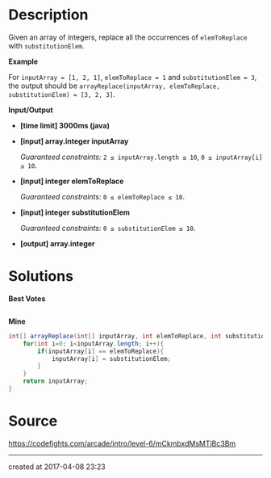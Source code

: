 # Description

Given an array of integers, replace all the occurrences of `elemToReplace` with `substitutionElem`.

**Example**

For `inputArray = [1, 2, 1]`, `elemToReplace = 1` and `substitutionElem = 3`, the output should be
`arrayReplace(inputArray, elemToReplace, substitutionElem) = [3, 2, 3]`.

**Input/Output**

- **[time limit] 3000ms (java)**


- **[input] array.integer inputArray**

  *Guaranteed constraints:*
  `2 ≤ inputArray.length ≤ 10`,
  `0 ≤ inputArray[i] ≤ 10`.

- **[input] integer elemToReplace**

  *Guaranteed constraints:*
  `0 ≤ elemToReplace ≤ 10`.

- **[input] integer substitutionElem**

  *Guaranteed constraints:*
  `0 ≤ substitutionElem ≤ 10`.

- **[output] array.integer**

# Solutions

**Best Votes**

``` java

```

**Mine**

``` java
int[] arrayReplace(int[] inputArray, int elemToReplace, int substitutionElem) {
    for(int i=0; i<inputArray.length; i++){
        if(inputArray[i] == elemToReplace){
            inputArray[i] = substitutionElem;
        }
    }
    return inputArray;
}
```

# Source

https://codefights.com/arcade/intro/level-6/mCkmbxdMsMTjBc3Bm

---

created at 2017-04-08 23:23 
